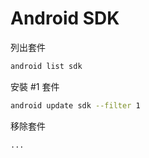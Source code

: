 # Android SDK

列出套件

```bash
android list sdk
```

安裝 #1 套件

```bash
android update sdk --filter 1
```

移除套件

```bash
...
```
